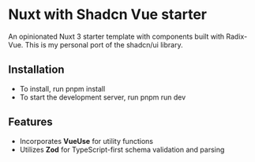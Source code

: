 # Nuxt with Shadcn Vue starter
An opinionated Nuxt 3 starter template with components built with Radix-Vue. This is my personal port of the shadcn/ui library.

## Installation
- To install, run pnpm install
- To start the development server, run pnpm run dev

## Features
- Incorporates **VueUse** for utility functions
- Utilizes **Zod** for TypeScript-first schema validation and parsing
